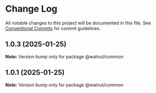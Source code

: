 # Change Log

All notable changes to this project will be documented in this file.
See [Conventional Commits](https://conventionalcommits.org) for commit guidelines.

## 1.0.3 (2025-01-25)

**Note:** Version bump only for package @walnut/common





## 1.0.1 (2025-01-25)

**Note:** Version bump only for package @walnut/common
